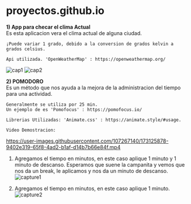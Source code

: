 # proyectos.github.io


**1) App para checar el clima Actual** <br>
    Es esta aplicacion vera el clima actual de alguna ciudad. <br>

    ¡Puede variar 1 grado, debido a la conversion de grados kelvin a grados celsius.

    Api utilizada. 'OpenWeatherMap' : https://openweathermap.org/
![cap1](https://user-images.githubusercontent.com/107267140/173118497-45d73803-c046-4b43-b603-217d01ce803b.png)
![cap2](https://user-images.githubusercontent.com/107267140/173118522-7df405a6-6e80-4ede-8ca8-cc37df0a8c1c.png)


**2) POMODORO** <br>
    Es un método que nos ayuda a la  mejora de la administracion del tiempo para una actividad. 

    Generalmente se utiliza por 25 min. 
    Un ejemplo de es 'Pomofocus' : https://pomofocus.io/

    Librerias Utilizadas: 'Animate.css' : https://animate.style/#usage.
    
    Video Demostracion:
https://user-images.githubusercontent.com/107267140/173125878-9402e319-65f8-4ad2-b1af-d14b7b66e84f.mp4


1) Agregamos el tiempo en minutos, en este caso aplique 1 minuto y 1 minuto de descanso. Esperamos que suene la campanita y vemos que nos da un break, le aplicamos y nos da un minuto de descanso. 
![capture1](https://user-images.githubusercontent.com/107267140/173119978-d51d10c0-18bd-46b1-b3a8-fad1150466f6.png)

2) Agregamos el tiempo en minutos, en este caso aplique 1 minuto.
![capture2](https://user-images.githubusercontent.com/107267140/173119991-f4ceb7c1-424c-46ba-8e29-c2d0d5e3e4d7.png)

